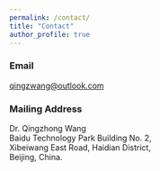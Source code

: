 ```yaml
---
permalink: /contact/
title: "Contact"
author_profile: true
---
```


### Email
<span style="color:blue">qingzwang@outlook.com</span>

### Mailing Address
Dr. Qingzhong Wang \
Baidu Technology Park Building No. 2, \
Xibeiwang East Road, Haidian District, \
Beijing, China.
